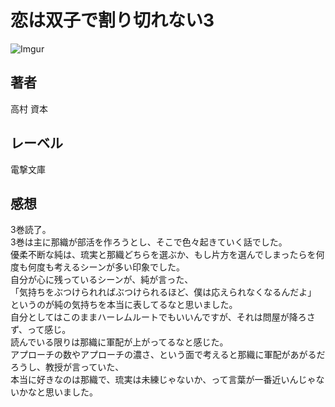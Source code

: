 # 恋は双子で割り切れない3   

![Imgur](https://i.imgur.com/yNWU2Ou.png)

## 著者

高村 資本

## レーベル

電撃文庫

## 感想

3巻読了。  
3巻は主に那織が部活を作ろうとし、そこで色々起きていく話でした。  
優柔不断な純は、琉実と那織どちらを選ぶか、もし片方を選んでしまったらを何度も何度も考えるシーンが多い印象でした。  
自分が心に残っているシーンが、純が言った、  
「気持ちをぶつけられればぶつけられるほど、僕は応えられなくなるんだよ」  
というのが純の気持ちを本当に表してるなと思いました。  
自分としてはこのままハーレムルートでもいいんですが、それは問屋が降ろさず、って感じ。  
読んでいる限りは那織に軍配が上がってるなと感じた。  
アプローチの数やアプローチの濃さ、という面で考えると那織に軍配があがるだろうし、教授が言っていた、  
本当に好きなのは那織で、琉実は未練じゃないか、って言葉が一番近いんじゃないかなと思いました。
